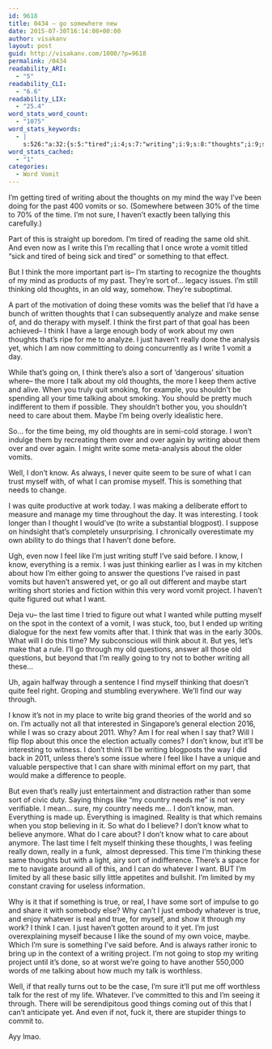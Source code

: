 ```yaml
---
id: 9618
title: 0434 – go somewhere new
date: 2015-07-30T16:14:08+00:00
author: visakanv
layout: post
guid: http://visakanv.com/1000/?p=9618
permalink: /0434
readability_ARI:
  - "5"
readability_CLI:
  - "6.6"
readability_LIX:
  - "25.4"
word_stats_word_count:
  - "1075"
word_stats_keywords:
  - |
    s:526:"a:32:{s:5:"tired";i:4;s:7:"writing";i:9;s:8:"thoughts";i:9;s:4:"past";i:3;s:6:"vomits";i:5;s:4:"time";i:9;s:4:"sure";i:5;s:4:"part";i:5;s:5:"write";i:5;s:5:"vomit";i:4;s:5:"think";i:8;s:4:"sort";i:5;s:8:"thinking";i:5;s:4:"make";i:3;s:4:"work";i:3;s:4:"just";i:7;s:6:"really";i:6;s:5:"going";i:5;s:7:"there's";i:3;s:4:"talk";i:3;s:4:"care";i:3;s:5:"maybe";i:3;s:4:"know";i:8;s:5:"needs";i:3;s:6:"things";i:4;s:4:"feel";i:3;s:4:"like";i:4;s:9:"questions";i:3;s:7:"project";i:3;s:4:"real";i:3;s:8:"whatever";i:4;s:4:"true";i:3;}";
word_stats_cached:
  - "1"
categories:
  - Word Vomit
---
```

I&#8217;m getting tired of writing about the thoughts on my mind the way I&#8217;ve been doing for the past 400 vomits or so. (Somewhere between 30% of the time to 70% of the time. I&#8217;m not sure, I haven&#8217;t exactly been tallying this carefully.)

Part of this is straight up boredom. I&#8217;m tired of reading the same old shit. And even now as I write this I&#8217;m recalling that I once wrote a vomit titled &#8220;sick and tired of being sick and tired&#8221; or something to that effect.

But I think the more important part is– I&#8217;m starting to recognize the thoughts of my mind as products of my past. They&#8217;re sort of&#8230; legacy issues. I&#8217;m still thinking old thoughts, in an old way, somehow. They&#8217;re suboptimal.

A part of the motivation of doing these vomits was the belief that I&#8217;d have a bunch of written thoughts that I can subsequently analyze and make sense of, and do therapy with myself. I think the first part of that goal has been achieved– I think I have a large enough body of work about my own thoughts that&#8217;s ripe for me to analyze. I just haven&#8217;t really done the analysis yet, which I am now committing to doing concurrently as I write 1 vomit a day.

While that&#8217;s going on, I think there&#8217;s also a sort of &#8216;dangerous&#8217; situation where– the more I talk about my old thoughts, the more I keep them active and alive. When you truly quit smoking, for example, you shouldn&#8217;t be spending all your time talking about smoking. You should be pretty much indifferent to them if possible. They shouldn&#8217;t bother you, you shouldn&#8217;t need to care about them. Maybe I&#8217;m being overly idealistic here.

So&#8230; for the time being, my old thoughts are in semi-cold storage. I won&#8217;t indulge them by recreating them over and over again by writing about them over and over again. I might write some meta-analysis about the older vomits.

Well, I don&#8217;t know. As always, I never quite seem to be sure of what I can trust myself with, of what I can promise myself. This is something that needs to change.

I was quite productive at work today. I was making a deliberate effort to measure and manage my time throughout the day. It was interesting. I took longer than I thought I would&#8217;ve (to write a substantial blogpost). I suppose on hindsight that&#8217;s completely unsurprising. I chronically overestimate my own ability to do things that I haven&#8217;t done before.

Ugh, even now I feel like I&#8217;m just writing stuff I&#8217;ve said before. I know, I know, everything is a remix. I was just thinking earlier as I was in my kitchen about how I&#8217;m either going to answer the questions I&#8217;ve raised in past vomits but haven&#8217;t answered yet, or go all out different and maybe start writing short stories and fiction within this very word vomit project. I haven&#8217;t quite figured out what I want.

Deja vu– the last time I tried to figure out what I wanted while putting myself on the spot in the context of a vomit, I was stuck, too, but I ended up writing dialogue for the next few vomits after that. I think that was in the early 300s. What will I do this time? My subconscious will think about it. But yes, let&#8217;s make that a rule. I&#8217;ll go through my old questions, answer all those old questions, but beyond that I&#8217;m really going to try not to bother writing all these&#8230;

Uh, again halfway through a sentence I find myself thinking that doesn&#8217;t quite feel right. Groping and stumbling everywhere. We&#8217;ll find our way through.

I know it&#8217;s not in my place to write big grand theories of the world and so on. I&#8217;m actually not all that interested in Singapore&#8217;s general election 2016, while I was so crazy about 2011. Why? Am I for real when I say that? Will I flip flop about this once the election actually comes? I don&#8217;t know, but it&#8217;ll be interesting to witness. I don&#8217;t think I&#8217;ll be writing blogposts the way I did back in 2011, unless there&#8217;s some issue where I feel like I have a unique and valuable perspective that I can share with minimal effort on my part, that would make a difference to people.

But even that&#8217;s really just entertainment and distraction rather than some sort of civic duty. Saying things like &#8220;my country needs me&#8221; is not very verifiable. I mean&#8230; sure, my country needs me&#8230; I don&#8217;t know, man. Everything is made up. Everything is imagined. Reality is that which remains when you stop believing in it. So what do I believe? I don&#8217;t know what to believe anymore. What do I care about? I don&#8217;t know what to care about anymore. The last time I felt myself thinking these thoughts, I was feeling really down, really in a funk,  almost depressed. This time I&#8217;m thinking these same thoughts but with a light, airy sort of indifference. There&#8217;s a space for me to navigate around all of this, and I can do whatever I want. BUT I&#8217;m limited by all these basic silly little appetites and bullshit. I&#8217;m limited by my constant craving for useless information.

Why is it that if something is true, or real, I have some sort of impulse to go and share it with somebody else? Why can&#8217;t I just embody whatever is true, and enjoy whatever is real and true, for myself, and show it through my work? I think I can. I just haven&#8217;t gotten around to it yet. I&#8217;m just overexplaining myself because I like the sound of my own voice, maybe. Which I&#8217;m sure is something I&#8217;ve said before. And is always rather ironic to bring up in the context of a writing project. I&#8217;m not going to stop my writing project until it&#8217;s done, so at worst we&#8217;re going to have another 550,000 words of me talking about how much my talk is worthless.

Well, if that really turns out to be the case, I&#8217;m sure it&#8217;ll put me off worthless talk for the rest of my life. Whatever. I&#8217;ve committed to this and I&#8217;m seeing it through. There will be serendipitous good things coming out of this that I can&#8217;t anticipate yet. And even if not, fuck it, there are stupider things to commit to.

Ayy lmao.